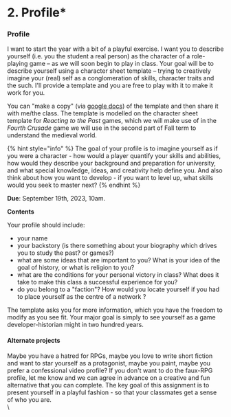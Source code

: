 # 2. Profile\*

### Profile

I want to start the year with a bit of a playful exercise. I want you to describe yourself (i.e. you the student a real person) as the character of a role-playing game – as we will soon begin to play in class. Your goal will be to describe yourself using a character sheet template – trying to creatively imagine your (real) self as a conglomeration of skills, character traits and the such. I'll provide a template and you are free to play with it to make it work for you.

You can "make a copy" (via [google docs](https://docs.google.com/document/d/1eBndpdYNYD-u\_qlEW4nHICX5N6NShc-oTAiUWNGeV3o/edit?usp=sharing)) of the template and then share it with me/the class. The template is modelled on the character sheet template for _Reacting to the Past_ games, which we will make use of in the _Fourth Crusade_ game we will use in the second part of Fall term to understand the medieval world.&#x20;

{% hint style="info" %}
The goal of your profile is to imagine yourself as if you were a character - how would a player quantify your skills and abilities, how would they describe your background and preparation for university, and what special knowledge, ideas, and creativity help define you. And also think about how you want to develop - if you want to level up, what skills would you seek to master next?
{% endhint %}

**Due**: September 19th, 2023, 10am.

**Contents**

Your profile should include:

* your name
* your backstory (is there something about your biography which drives you to study the past? or games?)
* what are some ideas that are important to you? What is your idea of the goal of history, or what is religion to you?
* what are the conditions for your personal victory in class? What does it take to make this class a successful experience for you?
* do you belong to a "faction"? How would you locate yourself if you had to place yourself as the centre of a network ?

The template asks you for more information, which you have the freedom to modify as you see fit. Your major goal is simply to see yourself as a game developer-historian might in two hundred years.

#### Alternate projects <a href="#alternate-projects" id="alternate-projects"></a>

Maybe you have a hatred for RPGs, maybe you love to write short fiction and want to star yourself as a protagonist, maybe you paint, maybe you prefer a confessional video profile? If you don't want to do the faux-RPG profile, let me know and we can agree in advance on a creative and fun alternative that you can complete. The key goal of this assignment is to present yourself in a playful fashion - so that your classmates get a sense of who you are.\
\
